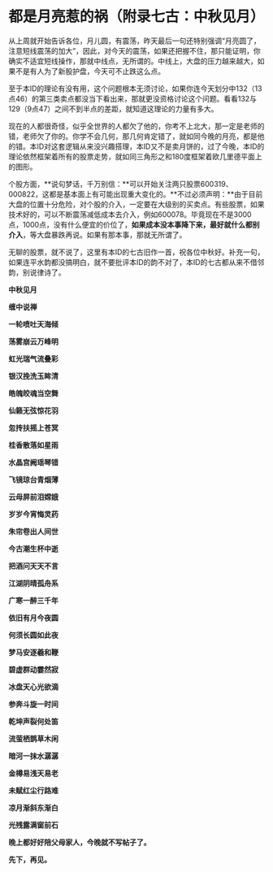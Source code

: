 都是月亮惹的祸（附录七古：中秋见月）
====



从上周就开始告诉各位，月儿圆，有震荡，昨天最后一句还特别强调“月亮圆了，注意短线震荡的加大”，因此，对今天的震荡，如果还把握不住，那只能证明，你确实不适宜短线操作，那就中线点，无所谓的。中线上，大盘的压力越来越大，如果不是有人为了新股护盘，今天可不止跌这么点。

至于本ID的理论有没有用，这个问题根本无须讨论，如果你连今天划分中132（13点46）的第三类卖点都没当下看出来，那就更没资格讨论这个问题。看看132与129（9点47）之间不到半点的差距，就知道这理论的力量有多大。

现在的人都很奇怪，似乎全世界的人都欠了他的，你考不上北大，那一定是老师的错，老师欠了你的。你学不会几何，那几何肯定错了，就如同今晚的月亮，都是他的错。本ID对这套逻辑从来没兴趣搭理，本ID又不是卖月饼的，过了今晚，本ID的理论依然框架着所有的股票走势，就如同三角形之和180度框架着欧几里德平面上的图形。

个股方面，**说句梦话，千万别信：**可以开始关注两只股票600319、000822，这都是基本面上有可能出现重大变化的。**不过必须声明：**由于目前大盘的位置十分危险，对个股的介入，一定要在大级别的买卖点。有些股票，如果技术好的，可以不断震荡减低成本去介入，例如600078。毕竟现在不是3000点，1000点，没有什么便宜的价位了，**如果成本没本事降下来，最好就什么都别介入**，等大盘暴跌再说。如果有那本事，那就无所谓了。

无聊的股票，就不说了，这里有本ID的七古旧作一首，祝各位中秋好。补充一句，如果连平水韵都没搞明白，就不要批评本ID的韵不对了，本ID的七古都从来不借邻韵，别说律诗了。

**中秋见月**

**缠中说禅**

**一轮喷吐天海倾**

**荡雾崩云万峰明**

**虹光瑞气流叠彩**

**银汉挽洗玉眸清**

**皓魄皎魂当空舞**

**仙籁无弦惊花羽**

**忽抟扶摇上苍冥**

**桂香散落如星雨**

**水晶宫阙瑶琴错**

**飞镜琼台青烟薄**

**云母屏前泪嫦娥**

**岁岁今宵悔灵药**

**朱帘卷出人间世**

**今古潮生杯中逝**

**把酒问天天不言**

**江湖阴晴孤舟系**

**广寒一醉三千年**

**依旧有月今夜圆**

**何须长圆如此夜**

**梦马安逐羲和鞭**

**碧虚群动霎然寂**

**冰盘天心光欲滴**

**参奔斗旋一时间**

**乾坤声裂何处笛**

**流萤栖鹊草木闲**

**暗河一抹水潺潺**

**金樽易浅天易老**

**未赋红尘行路难**

**凉月渐斜东渐白**

**光残露满窗前石**

**晚上都好好陪父母家人，今晚就不写帖子了。**

**先下，再见。**
